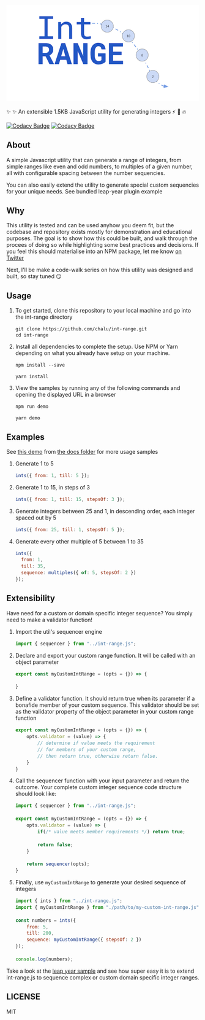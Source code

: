 <img src="./examples/ints.png">

:sparkles: :sparkles: An extensible 1.5KB JavaScript utility for generating integers :zap: :muscle: :fire:

[![Codacy Badge](https://api.codacy.com/project/badge/Grade/d9e9f0f2f0134e538327a072606dec71)](https://www.codacy.com/manual/chalu/int-range?utm_source=github.com&utm_medium=referral&utm_content=chalu/int-range&utm_campaign=Badge_Grade) [![Codacy Badge](https://api.codacy.com/project/badge/Coverage/d9e9f0f2f0134e538327a072606dec71)](https://www.codacy.com/manual/chalu/int-range?utm_source=github.com&utm_medium=referral&utm_content=chalu/int-range&utm_campaign=Badge_Coverage) 

## About

A simple Javascript utility that can generate a range of integers, from simple ranges like even and odd numbers, to multiples of a given number, all with configurable spacing between the number sequencies.

You can also easily extend the utility to generate special custom sequencies for your unique needs. See bundled leap-year plugin example

## Why

This utility is tested and can be used anyhow you deem fit, but the codebase and repository exists mostly for demonstration and educational purposes. The goal is to show how this could be built, and walk through the procees of doing so while highlighting some best practices and decisions. If you feel this should materialise into an NPM package, let me know [on Twitter](https://twitter.com/chaluwa)

Next, I'll be make a code-walk series on how this utility was designed and built, so stay tuned :smirk:

## Usage

1.  To get started, clone this repository to your local machine and go into the int-range directory

    ```console
    git clone https://github.com/chalu/int-range.git
    cd int-range
    ```

2.  Install all dependencies to complete the setup. Use NPM or Yarn depending on what you already have setup on your machine.

    ```console
    npm install --save
    ```

    ```console
    yarn install
    ```

3.  View the samples by running any of the following commands and opening the displayed URL in a browser

    ```console
    npm run demo
    ```

    ```console
    yarn demo
    ```

## Examples

See [this demo](https://chalu.github.io/int-range/index.html) from [the docs folder](https://github.com/chalu/int-range/tree/master/docs) for more usage samples

1.  Generate 1 to 5

    ```javascript
    ints({ from: 1, till: 5 });
    ```

2.  Generate 1 to 15, in steps of 3

    ```javascript
    ints({ from: 1, till: 15, stepsOf: 3 });
    ```

3.  Generate integers between 25 and 1, in descending order, each integer spaced out by 5

    ```javascript
    ints({ from: 25, till: 1, stepsOf: 5 });
    ```

4.  Generate every other multiple of 5 between 1 to 35
    ```javascript
    ints({
      from: 1,
      till: 35,
      sequence: multiples({ of: 5, stepsOf: 2 })
    });
    ```

## Extensibility

Have need for a custom or domain specific integer sequence? You simply need to make a validator function!

1.  Import the util's sequencer engine
    ```javascript
    import { sequencer } from "../int-range.js";
    ```

2.  Declare and export your custom range function. It will be called with an object parameter
    ```javascript
    export const myCustomIntRange = (opts = {}) => {

    }
    ```

3.  Define a validator function. It should return true when its parameter if a bonafide member of your custom sequence. This validator should be set as the validator property of the object parameter in your custom range function
    ```javascript
    export const myCustomIntRange = (opts = {}) => {
        opts.validator = (value) => {
            // determine if value meets the requirement
            // for members of your custom range, 
            // then return true, otherwise return false.
        }
    }
    ```

4.  Call the sequencer function with your input parameter and return the outcome. Your complete custom integer sequence code structure should look like: 
    ```javascript
    import { sequencer } from "../int-range.js";

    export const myCustomIntRange = (opts = {}) => {
        opts.validator = (value) => {
            if(/* value meets member requirements */) return true;

            return false;
        }

        return sequencer(opts);
    }
    ```

5.  Finally, use `myCustomIntRange` to generate your desired sequence of integers
    ```javascript
    import { ints } from "../int-range.js";
    import { myCustomIntRange } from "./path/to/my-custom-int-range.js";

    const numbers = ints({
        from: 5,
        till: 200,
        sequence: myCustomIntRange({ stepsOf: 2 })
    });
    
    console.log(numbers);
    ```

Take a look at the [leap year sample](https://github.com/chalu/int-range/blob/master/src/plugins/leap-year.js) and see how super easy it is to extend int-range.js to sequence complex or custom domain specific integer ranges.

## LICENSE
MIT